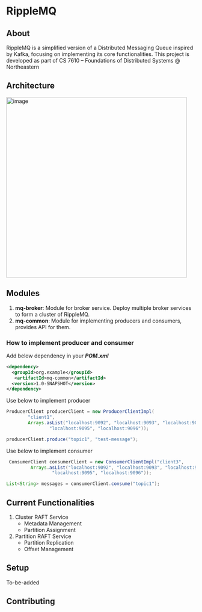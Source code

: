 # RippleMQ

## About
RippleMQ is a simplified version of a Distributed Messaging Queue inspired by Kafka, focusing on implementing its core functionalities. 
This project is developed as part of CS 7610 – Foundations of Distributed Systems @ Northeastern

## Architecture

<img width="480" alt="image" src="https://github.com/user-attachments/assets/a1a9a567-a389-4088-86fd-858316857716">


## Modules

1. **mq-broker**: Module for broker service. Deploy multiple broker services to form a cluster of RippleMQ. 
2. **mq-common**: Module for implementing producers and consumers, provides API for them.

### How to implement producer and consumer

Add below dependency in your **_POM.xml_**
```xml
<dependency>
  <groupId>org.example</groupId>
   <artifactId>mq-common</artifactId>
  <version>1.0-SNAPSHOT</version>
</dependency>
```
Use below to implement producer
```java
ProducerClient producerClient = new ProducerClientImpl(
        "client1",
        Arrays.asList("localhost:9092", "localhost:9093", "localhost:9094",
                "localhost:9095", "localhost:9096"));

producerClient.produce("topic1", "test-message");
```

Use below to implement consumer
```java
 ConsumerClient consumerClient = new ConsumerClientImpl("client3",
         Arrays.asList("localhost:9092", "localhost:9093", "localhost:9094",
                 "localhost:9095", "localhost:9096"));

List<String> messages = consumerClient.consume("topic1");
```
## Current Functionalities

1. Cluster RAFT Service
   - Metadata Management
   - Partition Assignment
2. Partition RAFT Service
   - Partition Replication
   - Offset Management
  

## Setup

To-be-added

## Contributing

        

